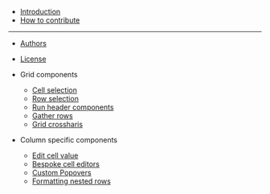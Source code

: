 - [Introduction](README.md)
- [How to contribute](CONTRIBUTING.md)

---

- [Authors](AUTHORS.md)
- [License](LICENSE.md)

- Grid components
  - [Cell selection](man/cell-selection.md)
  - [Row selection](man/row-selection.md)
  - [Run header components](man/run-header-components.md)
  - [Gather rows](man/gather-rows.md)
  - [Grid crossharis](man/crossharis.md)

- Column specific components
  - [Edit cell value](man/edit-cell-value.md)
  - [Bespoke cell editors](man/bespoke-cell-editors.md)
  - [Custom Popovers](man/custom-popovers.md)
  - [Formatting nested rows](man/nested-rows-format.md)

